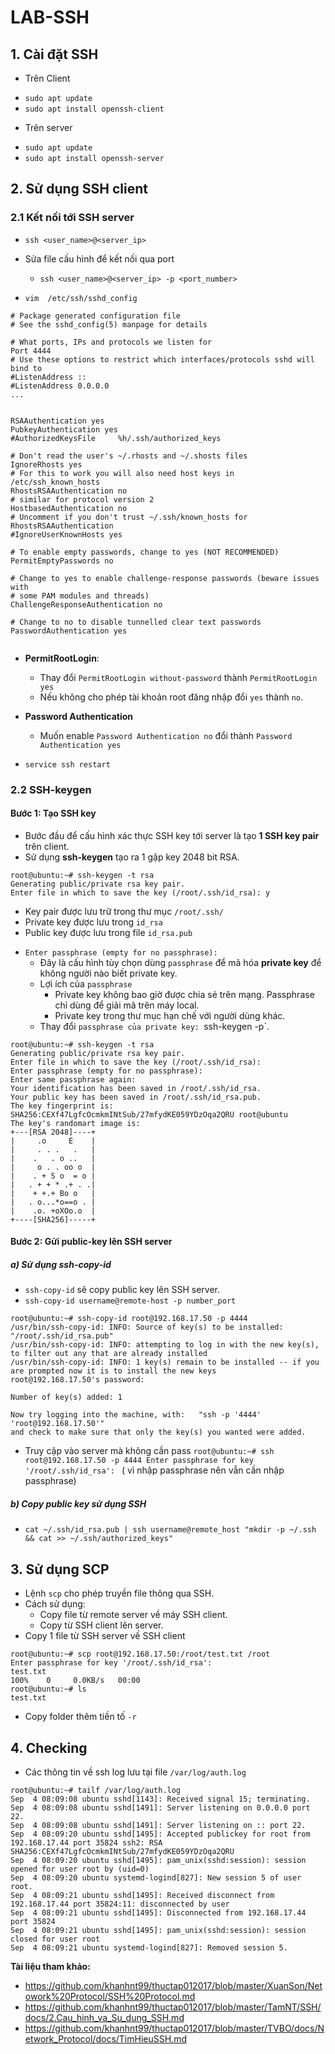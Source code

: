 # LAB-SSH
## 1. Cài đặt SSH
- Trên Client
 + `sudo apt update`
 + `sudo apt install openssh-client`

- Trên server 
 + `sudo apt update`
 + `sudo apt install openssh-server`

## 2. Sử dụng SSH client
### 2.1 Kết nối tới SSH server
- `ssh <user_name>@<server_ip>`
- Sửa file cấu hình để kết nối qua port 
  + `ssh <user_name>@<server_ip> -p <port_number>`

- `vim  /etc/ssh/sshd_config`

```
# Package generated configuration file
# See the sshd_config(5) manpage for details

# What ports, IPs and protocols we listen for
Port 4444
# Use these options to restrict which interfaces/protocols sshd will bind to
#ListenAddress ::
#ListenAddress 0.0.0.0
...


RSAAuthentication yes
PubkeyAuthentication yes
#AuthorizedKeysFile     %h/.ssh/authorized_keys

# Don't read the user's ~/.rhosts and ~/.shosts files
IgnoreRhosts yes
# For this to work you will also need host keys in /etc/ssh_known_hosts
RhostsRSAAuthentication no
# similar for protocol version 2
HostbasedAuthentication no
# Uncomment if you don't trust ~/.ssh/known_hosts for RhostsRSAAuthentication
#IgnoreUserKnownHosts yes

# To enable empty passwords, change to yes (NOT RECOMMENDED)
PermitEmptyPasswords no

# Change to yes to enable challenge-response passwords (beware issues with
# some PAM modules and threads)
ChallengeResponseAuthentication no

# Change to no to disable tunnelled clear text passwords
PasswordAuthentication yes


```

- **PermitRootLogin**: 
  + Thay đổi `PermitRootLogin without-password` thành `PermitRootLogin yes` 
  + Nếu không cho phép tài khoản root đăng nhập đổi `yes` thành `no`.

- **Password Authentication**
  + Muốn enable `Password Authentication no` đổi thành `Password Authentication yes`

- `service ssh restart`

### 2.2 SSH-keygen
#### Bước 1: Tạo SSH key
- Bước đầu để cấu hình xác thực SSH key tới server là tạo **1 SSH key pair** trên client.
- Sử dụng **ssh-keygen** tạo ra 1 gặp key 2048 bit RSA.

```
root@ubuntu:~# ssh-keygen -t rsa
Generating public/private rsa key pair.
Enter file in which to save the key (/root/.ssh/id_rsa): y
```
  + Key pair được lưu trữ trong thư mục `/root/.ssh/`
  + Private key được lưu trong `id_rsa`
  + Public key được lưu trong file `id_rsa.pub`
- `Enter passphrase (empty for no passphrase): `
  + Đây là cấu hình tùy chọn dùng `passphrase` để mã hóa **private key** để không người nào biết private key. 
  + Lợi ích của `passphrase`
      - Private key không bao giờ được chia sẻ trên mạng. Passphrase chỉ dùng để giải mã trên máy local.
      - Private key trong thư mục hạn chế với người dùng khác.
  + Thay đổi `passphrase của private key: `ssh-keygen -p`.

```
root@ubuntu:~# ssh-keygen -t rsa
Generating public/private rsa key pair.
Enter file in which to save the key (/root/.ssh/id_rsa): 
Enter passphrase (empty for no passphrase): 
Enter same passphrase again: 
Your identification has been saved in /root/.ssh/id_rsa.
Your public key has been saved in /root/.ssh/id_rsa.pub.
The key fingerprint is:
SHA256:CEXf47LgfcOcmkmINtSub/27mfydKE059YDzOqa2QRU root@ubuntu
The key's randomart image is:
+---[RSA 2048]----+
|     .o     E    |
|     . . .   .   |
|    .   . o ..   |
|     o . . oo o  |
|    . + S o  = o |
|   . + + * .+ . .|
|    + +.+ Bo o   |
|   . o...*o==o . |
|    .o. +oXOo.o  |
+----[SHA256]-----+

```

#### Bước 2: Gửi public-key lên SSH server
##### a) Sử dụng ssh-copy-id
- `ssh-copy-id` sẽ copy public key lên SSH server.
- `ssh-copy-id username@remote-host -p number_port`

```
root@ubuntu:~# ssh-copy-id root@192.168.17.50 -p 4444
/usr/bin/ssh-copy-id: INFO: Source of key(s) to be installed: "/root/.ssh/id_rsa.pub"
/usr/bin/ssh-copy-id: INFO: attempting to log in with the new key(s), to filter out any that are already installed
/usr/bin/ssh-copy-id: INFO: 1 key(s) remain to be installed -- if you are prompted now it is to install the new keys
root@192.168.17.50's password: 

Number of key(s) added: 1

Now try logging into the machine, with:   "ssh -p '4444' 'root@192.168.17.50'"
and check to make sure that only the key(s) you wanted were added.
```
- Truy cập vào server mà không cần pass
 `root@ubuntu:~# ssh root@192.168.17.50 -p 4444
  Enter passphrase for key '/root/.ssh/id_rsa': `
 ( vì nhập passphrase nên vẫn cần nhập passphrase)

##### b) Copy public key sử dụng SSH
- `cat ~/.ssh/id_rsa.pub | ssh username@remote_host "mkdir -p ~/.ssh && cat >> ~/.ssh/authorized_keys"`

## 3. Sử dụng SCP
- Lệnh `scp` cho phép truyền file thông qua SSH.
- Cách sử dụng: 
   + Copy file từ remote server về máy SSH client.
   + Copy từ SSH client lên server.
- Copy 1 file từ SSH server về SSH client
 
 ```
root@ubuntu:~# scp root@192.168.17.50:/root/test.txt /root 
Enter passphrase for key '/root/.ssh/id_rsa': 
test.txt                                                                                                     100%    0     0.0KB/s   00:00    
root@ubuntu:~# ls
test.txt
```
  + Copy folder thêm tiền tố `-r`

## 4. Checking
- Các thông tin về ssh log lưu tại file `/var/log/auth.log`
 
```
root@ubuntu:~# tailf /var/log/auth.log 
Sep  4 08:09:08 ubuntu sshd[1143]: Received signal 15; terminating.
Sep  4 08:09:08 ubuntu sshd[1491]: Server listening on 0.0.0.0 port 22.
Sep  4 08:09:08 ubuntu sshd[1491]: Server listening on :: port 22.
Sep  4 08:09:20 ubuntu sshd[1495]: Accepted publickey for root from 192.168.17.44 port 35824 ssh2: RSA SHA256:CEXf47LgfcOcmkmINtSub/27mfydKE059YDzOqa2QRU
Sep  4 08:09:20 ubuntu sshd[1495]: pam_unix(sshd:session): session opened for user root by (uid=0)
Sep  4 08:09:20 ubuntu systemd-logind[827]: New session 5 of user root.
Sep  4 08:09:21 ubuntu sshd[1495]: Received disconnect from 192.168.17.44 port 35824:11: disconnected by user
Sep  4 08:09:21 ubuntu sshd[1495]: Disconnected from 192.168.17.44 port 35824
Sep  4 08:09:21 ubuntu sshd[1495]: pam_unix(sshd:session): session closed for user root
Sep  4 08:09:21 ubuntu systemd-logind[827]: Removed session 5.
```

**Tài liệu tham khảo:**
- https://github.com/khanhnt99/thuctap012017/blob/master/XuanSon/Netowork%20Protocol/SSH%20Protocol.md
- https://github.com/khanhnt99/thuctap012017/blob/master/TamNT/SSH/docs/2.Cau_hinh_va_Su_dung_SSH.md
- https://github.com/khanhnt99/thuctap012017/blob/master/TVBO/docs/Network_Protocol/docs/TimHieuSSH.md



